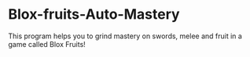 # Blox-fruits-Auto-Mastery
This program helps you to grind mastery on swords, melee and fruit in a game called Blox Fruits!
